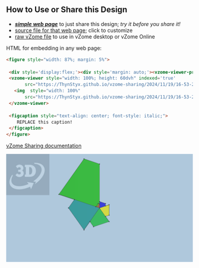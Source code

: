 
## How to Use or Share this Design

 - [***simple web page***](<https://ThynStyx.github.io/vzome-sharing/2024/11/19/16-53-25-Six-trapezoid-spiral/>) to just share this design; *try it before you share it!*
 - [source file for that web page](<https://github.com/ThynStyx/vzome-sharing/edit/main/2024/11/19/16-53-25-Six-trapezoid-spiral/index.md>); click to customize
 - [raw vZome file](<https://raw.githubusercontent.com/ThynStyx/vzome-sharing/main/2024/11/19/16-53-25-Six-trapezoid-spiral/Six-trapezoid-spiral.vZome>) to use in vZome desktop or vZome Online
 
 HTML for embedding in any web page:
 ```html
<figure style="width: 87%; margin: 5%">
  
  <div style='display:flex;'><div style='margin: auto;'><vzome-viewer-previous load-camera='true' label='prev step'></vzome-viewer-previous><vzome-viewer-next load-camera='true' label='next step'></vzome-viewer-next></div></div>
  <vzome-viewer style="width: 100%; height: 60dvh" indexed='true'
        src="https://ThynStyx.github.io/vzome-sharing/2024/11/19/16-53-25-Six-trapezoid-spiral/Six-trapezoid-spiral.vZome" >
    <img  style="width: 100%"
        src="https://ThynStyx.github.io/vzome-sharing/2024/11/19/16-53-25-Six-trapezoid-spiral/Six-trapezoid-spiral.png" >
  </vzome-viewer>

  <figcaption style="text-align: center; font-style: italic;">
     REPLACE this caption!
  </figcaption>
</figure>

 ```

[vZome Sharing documentation](https://vzome.github.io/vzome/sharing.html#how-it-works)

![Image](<Six-trapezoid-spiral.png>)

